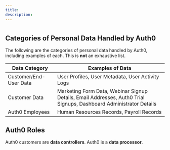 ```yaml
---
title:
description:
---
```

# 

## Categories of Personal Data Handled by Auth0

The following are the categories of personal data handled by Auth0, including examples of each. This is **not** an exhaustive list.

| Data Category | Examples of Data |
| - | - |
| Customer/End-User Data | User Profiles, User Metadata, User Activity Logs |
| Customer Data | Marketing Form Data, Webinar Signup Details, Email Addresses, Auth0 Trial Signups, Dashboard Administrator Details |
| Auth0 Employees | Human Resources Records, Payroll Records |

## Auth0 Roles

Auth0 customers are **data controllers**. Auth0 is a **data processor**.
